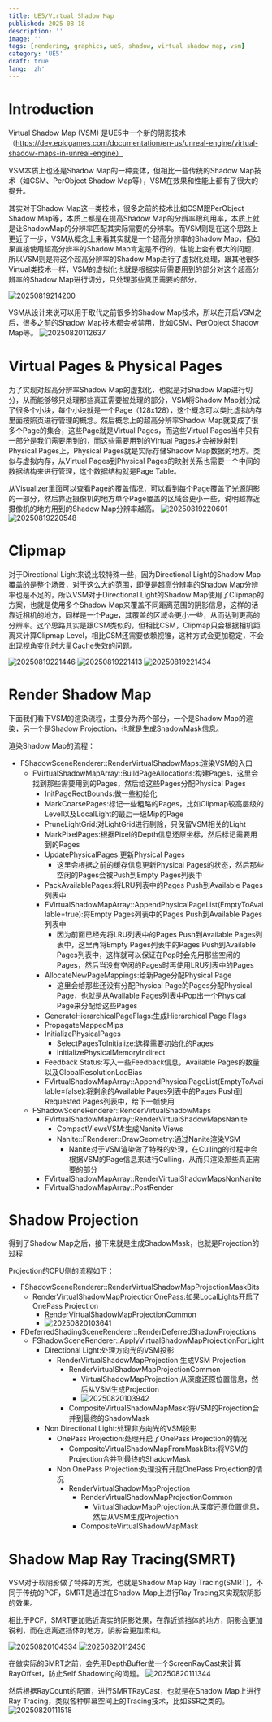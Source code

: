 ```yaml
---
title: UE5/Virtual Shadow Map
published: 2025-08-18
description: ''
image: ''
tags: [rendering, graphics, ue5, shadow, virtual shadow map, vsm]
category: 'UE5'
draft: true 
lang: 'zh'
---
```


# Introduction
Virtual Shadow Map (VSM) 是UE5中一个新的阴影技术（https://dev.epicgames.com/documentation/en-us/unreal-engine/virtual-shadow-maps-in-unreal-engine）

VSM本质上也还是Shadow Map的一种变体，但相比一些传统的Shadow Map技术（如CSM、PerObject Shadow Map等），VSM在效果和性能上都有了很大的提升。

其实对于Shadow Map这一类技术，很多之前的技术比如CSM跟PerObject Shadow Map等，本质上都是在提高Shadow Map的分辨率跟利用率，本质上就是让ShadowMap的分辨率匹配其实际需要的分辨率。而VSM则是在这个思路上更近了一步，VSM从概念上来看其实就是一个超高分辨率的Shadow Map，但如果直接使用超高分辨率的Shadow Map肯定是不行的，性能上会有很大的问题，所以VSM则是将这个超高分辨率的Shadow Map进行了虚拟化处理，跟其他很多Virtual类技术一样，VSM的虚拟化也就是根据实际需要用到的部分对这个超高分辨率的Shadow Map进行切分，只处理那些真正需要的部分。

![20250819214200](https://image-1258012845.cos.ap-guangzhou.myqcloud.com/20250819214200.png)

VSM从设计来说可以用于取代之前很多的Shadow Map技术，所以在开启VSM之后，很多之前的Shadow Map技术都会被禁用，比如CSM、PerObject Shadow Map等。
![20250820112637](https://image-1258012845.cos.ap-guangzhou.myqcloud.com/20250820112637.png)

# Virtual Pages & Physical Pages
为了实现对超高分辨率Shadow Map的虚拟化，也就是对Shadow Map进行切分，从而能够够只处理那些真正需要被处理的部分，VSM将Shadow Map划分成了很多个小块，每个小块就是一个Page（128x128），这个概念可以类比虚拟内存里面按照页进行管理的概念。然后概念上的超高分辨率Shadow Map就变成了很多个Page的集合，这些Page就是Virtual Pages，而这些Virtual Pages当中只有一部分是我们需要用到的，而这些需要用到的Virtual Pages才会被映射到Physical Pages上，Physical Pages就是实际存储Shadow Map数据的地方。类似与虚拟内存，从Virtual Pages到Physical Pages的映射关系也需要一个中间的数据结构来进行管理，这个数据结构就是Page Table。

从Visualizer里面可以查看Page的覆盖情况，可以看到每个Page覆盖了光源阴影的一部分，然后靠近摄像机的地方单个Page覆盖的区域会更小一些，说明越靠近摄像机的地方用到的Shadow Map分辨率越高。
![20250819220601](https://image-1258012845.cos.ap-guangzhou.myqcloud.com/20250819220601.png)
![20250819220548](https://image-1258012845.cos.ap-guangzhou.myqcloud.com/20250819220548.png)

# Clipmap
对于Directional Light来说比较特殊一些，因为Directional Light的Shadow Map覆盖的是整个场景，对于这么大的范围，即便是超高分辨率的Shadow Map分辨率也是不足的，所以VSM对于Directional Light的Shadow Map使用了Clipmap的方案，也就是使用多个Shadow Map来覆盖不同距离范围的阴影信息，这样的话靠近相机的地方，同样是一个Page，其覆盖的区域会更小一些，从而达到更高的分辨率。这个思路其实是跟CSM类似的，但相比CSM，Clipmap只会根据相机距离来计算Clipmap Level，相比CSM还需要依赖视锥，这种方式会更加稳定，不会出现视角变化时大量Cache失效的问题。

![20250819221446](https://image-1258012845.cos.ap-guangzhou.myqcloud.com/20250819221446.png)
![20250819221413](https://image-1258012845.cos.ap-guangzhou.myqcloud.com/20250819221413.png)
![20250819221434](https://image-1258012845.cos.ap-guangzhou.myqcloud.com/20250819221434.png)

# Render Shadow Map
下面我们看下VSM的渲染流程，主要分为两个部分，一个是Shadow Map的渲染，另一个是Shadow Projection，也就是生成ShadowMask信息。

渲染Shadow Map的流程：
* FShadowSceneRenderer::RenderVirtualShadowMaps:渲染VSM的入口
  * FVirtualShadowMapArray::BuildPageAllocations:构建Pages，这里会找到那些需要用到的Pages，然后给这些Pages分配Physical Pages
    * InitPageRectBounds:做一些初始化
    * MarkCoarsePages:标记一些粗略的Pages，比如Clipmap较高层级的Level以及LocalLight的最后一级Mip的Page
    * PruneLightGrid:对LightGrid进行剔除，只保留VSM相关的Light
    * MarkPixelPages:根据Pixel的Depth信息还原坐标，然后标记需要用到的Pages
    * UpdatePhysicalPages:更新Physical Pages
      * 这里会根据之前的缓存信息更新Physical Pages的状态，然后那些空闲的Pages会被Push到Empty Pages列表中
    * PackAvailablePages:将LRU列表中的Pages Push到Available Pages列表中
    * FVirtualShadowMapArray::AppendPhysicalPageList(EmptyToAvailable=true):将Empty Pages列表中的Pages Push到Available Pages列表中
      * 因为前面已经先将LRU列表中的Pages Push到Available Pages列表中，这里再将Empty Pages列表中的Pages Push到Available Pages列表中，这样就可以保证在Pop时会先用那些空闲的Pages，然后当没有空闲的Pages时再使用LRU列表中的Pages
    * AllocateNewPageMappings:给新Page分配Physical Page
      * 这里会给那些还没有分配Physical Page的Pages分配Physical Page，也就是从Available Pages列表中Pop出一个Physical Page来分配给这些Pages
    * GenerateHierarchicalPageFlags:生成Hierarchical Page Flags
    * PropagateMappedMips
    * InitializePhysicalPages
      * SelectPagesToInitialize:选择需要初始化的Pages
      * InitializePhysicalMemoryIndirect
    * Feedback Status:写入一些Feedback信息，Available Pages的数量以及GlobalResolutionLodBias
    * FVirtualShadowMapArray::AppendPhysicalPageList(EmptyToAvailable=false):将剩余的Available Pages列表中的Pages Push到Requested Pages列表中，给下一帧使用
  * FShadowSceneRenderer::RenderVirtualShadowMaps
    * FVirtualShadowMapArray::RenderVirtualShadowMapsNanite
      * CompactViewsVSM:生成Nanite Views
      * Nanite::FRenderer::DrawGeometry:通过Nanite渲染VSM
        * Nanite对于VSM渲染做了特殊的处理，在Culling的过程中会根据VSM的Page信息来进行Culling，从而只渲染那些真正需要的部分
    * FVirtualShadowMapArray::RenderVirtualShadowMapsNonNanite
    * FVirtualShadowMapArray::PostRender

# Shadow Projection
得到了Shadow Map之后，接下来就是生成ShadowMask，也就是Projection的过程

Projection的CPU侧的流程如下：
* FShadowSceneRenderer::RenderVirtualShadowMapProjectionMaskBits
  * RenderVirtualShadowMapProjectionOnePass:如果LocalLights开启了OnePass Projection
    * RenderVirtualShadowMapProjectionCommon
    * ![20250820103641](https://image-1258012845.cos.ap-guangzhou.myqcloud.com/20250820103641.png)
* FDeferredShadingSceneRenderer::RenderDeferredShadowProjections
  * FShadowSceneRenderer::ApplyVirtualShadowMapProjectionForLight
    * Directional Light:处理方向光的VSM投影
      * RenderVirtualShadowMapProjection:生成VSM Projection
        * RenderVirtualShadowMapProjectionCommon
          * VirtualShadowMapProjection:从深度还原位置信息，然后从VSM生成Projection
          * ![20250820103942](https://image-1258012845.cos.ap-guangzhou.myqcloud.com/20250820103942.png)
        * CompositeVirtualShadowMapMask:将VSM的Projection合并到最终的ShadowMask
    * Non Directional Light:处理非方向光的VSM投影
      * OnePass Projection:处理开启了OnePass Projection的情况
        * CompositeVirtualShadowMapFromMaskBits:将VSM的Projection合并到最终的ShadowMask
      * Non OnePass Projection:处理没有开启OnePass Projection的情况
        * RenderVirtualShadowMapProjection
          * RenderVirtualShadowMapProjectionCommon
            * VirtualShadowMapProjection:从深度还原位置信息，然后从VSM生成Projection
          * CompositeVirtualShadowMapMask

# Shadow Map Ray Tracing(SMRT)
VSM对于软阴影做了特殊的方案，也就是Shadow Map Ray Tracing(SMRT)，不同于传统的PCF，SMRT是通过在Shadow Map上进行Ray Tracing来实现软阴影的效果。

相比于PCF，SMRT更加贴近真实的阴影效果，在靠近遮挡体的地方，阴影会更加锐利，而在远离遮挡体的地方，阴影会更加柔和。

![20250820104334](https://image-1258012845.cos.ap-guangzhou.myqcloud.com/20250820104334.png)
![20250820112436](https://image-1258012845.cos.ap-guangzhou.myqcloud.com/20250820112436.png)

在做实际的SMRT之前，会先用DepthBuffer做一个ScreenRayCast来计算RayOffset，防止Self Shadowing的问题。
![20250820111344](https://image-1258012845.cos.ap-guangzhou.myqcloud.com/20250820111344.png)

然后根据RayCount的配置，进行SMRTRayCast，也就是在Shadow Map上进行Ray Tracing，类似各种屏幕空间上的Tracing技术，比如SSR之类的。
![20250820111518](https://image-1258012845.cos.ap-guangzhou.myqcloud.com/20250820111518.png)
